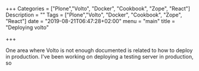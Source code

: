 +++
Categories = ["Plone","Volto", "Docker", "Cookbook", "Zope", "React"]
Description = ""
Tags = ["Plone","Volto", "Docker", "Cookbook", "Zope", "React"]
date = "2019-08-21T06:47:28+02:00"
menu = "main"
title = "Deploying volto"

+++

One area where Volto is not enough documented is related to how to deploy in production. I've been working on deploying a testing server in production, so 

